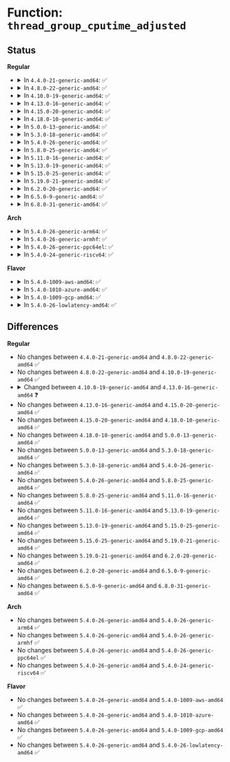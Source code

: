 # Function: <code>thread_group_cputime_adjusted</code>

## Status
<b>Regular</b>
<ul>
<li>
<details>
<summary>In <code>4.4.0-21-generic-amd64</code>: ✅</summary>

```c
void thread_group_cputime_adjusted(struct task_struct * p, cputime_t * ut, cputime_t * st)
```

```json
{
  "name": "thread_group_cputime_adjusted",
  "collision_type": "Unique Global",
  "inline_type": "No",
  "funcs": [
    {
      "addr": 18446744071579573200,
      "name": "thread_group_cputime_adjusted",
      "external": true,
      "loc": "kernel/sched/cputime.c:658",
      "file": "kernel/sched/cputime.c",
      "inline": "seen, unknown",
      "caller_inline": [],
      "caller_func": [
        "kernel/exit.c:wait_consider_task",
        "kernel/sys.c:k_getrusage",
        "kernel/sys.c:do_sys_times",
        "fs/proc/array.c:do_task_stat"
      ]
    }
  ],
  "symbols": [
    {
      "addr": 18446744071579573200,
      "name": "thread_group_cputime_adjusted",
      "section": ".text",
      "bind": "STB_GLOBAL",
      "size": 111
    }
  ]
}
```
</details>
</li>
<li>
<details>
<summary>In <code>4.8.0-22-generic-amd64</code>: ✅</summary>

```c
void thread_group_cputime_adjusted(struct task_struct * p, cputime_t * ut, cputime_t * st)
```

```json
{
  "name": "thread_group_cputime_adjusted",
  "collision_type": "Unique Global",
  "inline_type": "No",
  "funcs": [
    {
      "addr": 18446744071579584240,
      "name": "thread_group_cputime_adjusted",
      "external": true,
      "loc": "kernel/sched/cputime.c:682",
      "file": "kernel/sched/cputime.c",
      "inline": "seen, unknown",
      "caller_inline": [],
      "caller_func": [
        "kernel/exit.c:wait_consider_task",
        "kernel/sys.c:k_getrusage",
        "kernel/sys.c:do_sys_times",
        "fs/proc/array.c:do_task_stat"
      ]
    }
  ],
  "symbols": [
    {
      "addr": 18446744071579584240,
      "name": "thread_group_cputime_adjusted",
      "section": ".text",
      "bind": "STB_GLOBAL",
      "size": 111
    }
  ]
}
```
</details>
</li>
<li>
<details>
<summary>In <code>4.10.0-19-generic-amd64</code>: ✅</summary>

```c
void thread_group_cputime_adjusted(struct task_struct * p, cputime_t * ut, cputime_t * st)
```

```json
{
  "name": "thread_group_cputime_adjusted",
  "collision_type": "Unique Global",
  "inline_type": "No",
  "funcs": [
    {
      "addr": 18446744071579610320,
      "name": "thread_group_cputime_adjusted",
      "external": true,
      "loc": "kernel/sched/cputime.c:693",
      "file": "kernel/sched/cputime.c",
      "inline": "seen, unknown",
      "caller_inline": [],
      "caller_func": [
        "kernel/exit.c:wait_consider_task",
        "kernel/sys.c:k_getrusage",
        "kernel/sys.c:do_sys_times",
        "fs/proc/array.c:do_task_stat"
      ]
    }
  ],
  "symbols": [
    {
      "addr": 18446744071579610320,
      "name": "thread_group_cputime_adjusted",
      "section": ".text",
      "bind": "STB_GLOBAL",
      "size": 111
    }
  ]
}
```
</details>
</li>
<li>
<details>
<summary>In <code>4.13.0-16-generic-amd64</code>: ✅</summary>

```c
void thread_group_cputime_adjusted(struct task_struct * p, u64 * ut, u64 * st)
```

```json
{
  "name": "thread_group_cputime_adjusted",
  "collision_type": "Unique Global",
  "inline_type": "No",
  "funcs": [
    {
      "addr": 18446744071579587952,
      "name": "thread_group_cputime_adjusted",
      "external": true,
      "loc": "kernel/sched/cputime.c:672",
      "file": "kernel/sched/cputime.c",
      "inline": "seen, unknown",
      "caller_inline": [],
      "caller_func": [
        "kernel/exit.c:wait_consider_task",
        "kernel/sys.c:getrusage",
        "kernel/sys.c:do_sys_times",
        "fs/proc/array.c:do_task_stat"
      ]
    }
  ],
  "symbols": [
    {
      "addr": 18446744071579587952,
      "name": "thread_group_cputime_adjusted",
      "section": ".text",
      "bind": "STB_GLOBAL",
      "size": 111
    }
  ]
}
```
</details>
</li>
<li>
<details>
<summary>In <code>4.15.0-20-generic-amd64</code>: ✅</summary>

```c
void thread_group_cputime_adjusted(struct task_struct * p, u64 * ut, u64 * st)
```

```json
{
  "name": "thread_group_cputime_adjusted",
  "collision_type": "Unique Global",
  "inline_type": "No",
  "funcs": [
    {
      "addr": 18446744071579617472,
      "name": "thread_group_cputime_adjusted",
      "external": true,
      "loc": "kernel/sched/cputime.c:677",
      "file": "kernel/sched/cputime.c",
      "inline": "seen, unknown",
      "caller_inline": [],
      "caller_func": [
        "kernel/exit.c:wait_consider_task",
        "kernel/sys.c:getrusage",
        "kernel/sys.c:do_sys_times",
        "fs/proc/array.c:do_task_stat"
      ]
    }
  ],
  "symbols": [
    {
      "addr": 18446744071579617472,
      "name": "thread_group_cputime_adjusted",
      "section": ".text",
      "bind": "STB_GLOBAL",
      "size": 111
    }
  ]
}
```
</details>
</li>
<li>
<details>
<summary>In <code>4.18.0-10-generic-amd64</code>: ✅</summary>

```c
void thread_group_cputime_adjusted(struct task_struct * p, u64 * ut, u64 * st)
```

```json
{
  "name": "thread_group_cputime_adjusted",
  "collision_type": "Unique Global",
  "inline_type": "No",
  "funcs": [
    {
      "addr": 18446744071579647856,
      "name": "thread_group_cputime_adjusted",
      "external": true,
      "loc": "kernel/sched/cputime.c:673",
      "file": "kernel/sched/cputime.c",
      "inline": "seen, unknown",
      "caller_inline": [],
      "caller_func": [
        "kernel/exit.c:wait_consider_task",
        "kernel/sys.c:getrusage",
        "kernel/sys.c:do_sys_times",
        "fs/proc/array.c:do_task_stat"
      ]
    }
  ],
  "symbols": [
    {
      "addr": 18446744071579647856,
      "name": "thread_group_cputime_adjusted",
      "section": ".text",
      "bind": "STB_GLOBAL",
      "size": 111
    }
  ]
}
```
</details>
</li>
<li>
<details>
<summary>In <code>5.0.0-13-generic-amd64</code>: ✅</summary>

```c
void thread_group_cputime_adjusted(struct task_struct * p, u64 * ut, u64 * st)
```

```json
{
  "name": "thread_group_cputime_adjusted",
  "collision_type": "Unique Global",
  "inline_type": "No",
  "funcs": [
    {
      "addr": 18446744071579685424,
      "name": "thread_group_cputime_adjusted",
      "external": true,
      "loc": "kernel/sched/cputime.c:673",
      "file": "kernel/sched/cputime.c",
      "inline": "seen, unknown",
      "caller_inline": [],
      "caller_func": [
        "kernel/exit.c:wait_consider_task",
        "kernel/sys.c:getrusage",
        "kernel/sys.c:do_sys_times",
        "fs/proc/array.c:do_task_stat"
      ]
    }
  ],
  "symbols": [
    {
      "addr": 18446744071579685424,
      "name": "thread_group_cputime_adjusted",
      "section": ".text",
      "bind": "STB_GLOBAL",
      "size": 111
    }
  ]
}
```
</details>
</li>
<li>
<details>
<summary>In <code>5.3.0-18-generic-amd64</code>: ✅</summary>

```c
void thread_group_cputime_adjusted(struct task_struct * p, u64 * ut, u64 * st)
```

```json
{
  "name": "thread_group_cputime_adjusted",
  "collision_type": "Unique Global",
  "inline_type": "No",
  "funcs": [
    {
      "addr": 18446744071579719200,
      "name": "thread_group_cputime_adjusted",
      "external": true,
      "loc": "kernel/sched/cputime.c:674",
      "file": "kernel/sched/cputime.c",
      "inline": "seen, unknown",
      "caller_inline": [],
      "caller_func": [
        "kernel/exit.c:wait_task_zombie",
        "kernel/sys.c:getrusage",
        "kernel/sys.c:do_sys_times",
        "fs/proc/array.c:do_task_stat"
      ]
    }
  ],
  "symbols": [
    {
      "addr": 18446744071579719200,
      "name": "thread_group_cputime_adjusted",
      "section": ".text",
      "bind": "STB_GLOBAL",
      "size": 111
    }
  ]
}
```
</details>
</li>
<li>
<details>
<summary>In <code>5.4.0-26-generic-amd64</code>: ✅</summary>

```c
void thread_group_cputime_adjusted(struct task_struct * p, u64 * ut, u64 * st)
```

```json
{
  "name": "thread_group_cputime_adjusted",
  "collision_type": "Unique Global",
  "inline_type": "No",
  "funcs": [
    {
      "addr": 18446744071579761632,
      "name": "thread_group_cputime_adjusted",
      "external": true,
      "loc": "kernel/sched/cputime.c:674",
      "file": "kernel/sched/cputime.c",
      "inline": "seen, unknown",
      "caller_inline": [],
      "caller_func": [
        "kernel/exit.c:wait_task_zombie",
        "kernel/sys.c:getrusage",
        "kernel/sys.c:do_sys_times",
        "fs/proc/array.c:do_task_stat"
      ]
    }
  ],
  "symbols": [
    {
      "addr": 18446744071579761632,
      "name": "thread_group_cputime_adjusted",
      "section": ".text",
      "bind": "STB_GLOBAL",
      "size": 111
    }
  ]
}
```
</details>
</li>
<li>
<details>
<summary>In <code>5.8.0-25-generic-amd64</code>: ✅</summary>

```c
void thread_group_cputime_adjusted(struct task_struct * p, u64 * ut, u64 * st)
```

```json
{
  "name": "thread_group_cputime_adjusted",
  "collision_type": "Unique Global",
  "inline_type": "No",
  "funcs": [
    {
      "addr": 18446744071579795248,
      "name": "thread_group_cputime_adjusted",
      "external": true,
      "loc": "kernel/sched/cputime.c:669",
      "file": "kernel/sched/cputime.c",
      "inline": "seen, unknown",
      "caller_inline": [],
      "caller_func": [
        "kernel/exit.c:wait_task_zombie",
        "kernel/sys.c:getrusage",
        "kernel/sys.c:do_sys_times",
        "fs/proc/array.c:do_task_stat"
      ]
    }
  ],
  "symbols": [
    {
      "addr": 18446744071579795248,
      "name": "thread_group_cputime_adjusted",
      "section": ".text",
      "bind": "STB_GLOBAL",
      "size": 111
    }
  ]
}
```
</details>
</li>
<li>
<details>
<summary>In <code>5.11.0-16-generic-amd64</code>: ✅</summary>

```c
void thread_group_cputime_adjusted(struct task_struct * p, u64 * ut, u64 * st)
```

```json
{
  "name": "thread_group_cputime_adjusted",
  "collision_type": "Unique Global",
  "inline_type": "No",
  "funcs": [
    {
      "addr": 18446744071579786080,
      "name": "thread_group_cputime_adjusted",
      "external": true,
      "loc": "kernel/sched/cputime.c:623",
      "file": "kernel/sched/cputime.c",
      "inline": "seen, unknown",
      "caller_inline": [],
      "caller_func": [
        "kernel/exit.c:wait_task_zombie",
        "kernel/sys.c:getrusage",
        "kernel/sys.c:do_sys_times",
        "fs/proc/array.c:do_task_stat"
      ]
    }
  ],
  "symbols": [
    {
      "addr": 18446744071579786080,
      "name": "thread_group_cputime_adjusted",
      "section": ".text",
      "bind": "STB_GLOBAL",
      "size": 111
    }
  ]
}
```
</details>
</li>
<li>
<details>
<summary>In <code>5.13.0-19-generic-amd64</code>: ✅</summary>

```c
void thread_group_cputime_adjusted(struct task_struct * p, u64 * ut, u64 * st)
```

```json
{
  "name": "thread_group_cputime_adjusted",
  "collision_type": "Unique Global",
  "inline_type": "No",
  "funcs": [
    {
      "addr": 18446744071579794208,
      "name": "thread_group_cputime_adjusted",
      "external": true,
      "loc": "kernel/sched/cputime.c:623",
      "file": "kernel/sched/cputime.c",
      "inline": "seen, unknown",
      "caller_inline": [],
      "caller_func": [
        "kernel/exit.c:wait_task_zombie",
        "kernel/sys.c:getrusage",
        "kernel/sys.c:do_sys_times",
        "fs/proc/array.c:do_task_stat"
      ]
    }
  ],
  "symbols": [
    {
      "addr": 18446744071579794208,
      "name": "thread_group_cputime_adjusted",
      "section": ".text",
      "bind": "STB_GLOBAL",
      "size": 111
    }
  ]
}
```
</details>
</li>
<li>
<details>
<summary>In <code>5.15.0-25-generic-amd64</code>: ✅</summary>

```c
void thread_group_cputime_adjusted(struct task_struct * p, u64 * ut, u64 * st)
```

```json
{
  "name": "thread_group_cputime_adjusted",
  "collision_type": "Unique Global",
  "inline_type": "No",
  "funcs": [
    {
      "addr": 18446744071579890096,
      "name": "thread_group_cputime_adjusted",
      "external": true,
      "loc": "kernel/sched/cputime.c:623",
      "file": "kernel/sched/cputime.c",
      "inline": "seen, unknown",
      "caller_inline": [],
      "caller_func": [
        "kernel/exit.c:wait_task_zombie",
        "kernel/sys.c:getrusage",
        "kernel/sys.c:do_sys_times",
        "fs/proc/array.c:do_task_stat"
      ]
    }
  ],
  "symbols": [
    {
      "addr": 18446744071579890096,
      "name": "thread_group_cputime_adjusted",
      "section": ".text",
      "bind": "STB_GLOBAL",
      "size": 111
    }
  ]
}
```
</details>
</li>
<li>
<details>
<summary>In <code>5.19.0-21-generic-amd64</code>: ✅</summary>

```c
void thread_group_cputime_adjusted(struct task_struct * p, u64 * ut, u64 * st)
```

```json
{
  "name": "thread_group_cputime_adjusted",
  "collision_type": "Unique Global",
  "inline_type": "No",
  "funcs": [
    {
      "addr": 18446744071580130016,
      "name": "thread_group_cputime_adjusted",
      "external": true,
      "loc": "kernel/sched/cputime.c:623",
      "file": "kernel/sched/build_policy.c",
      "inline": "seen, unknown",
      "caller_inline": [],
      "caller_func": [
        "kernel/exit.c:wait_task_zombie",
        "kernel/sys.c:getrusage",
        "kernel/sys.c:do_sys_times",
        "fs/proc/array.c:do_task_stat"
      ]
    }
  ],
  "symbols": [
    {
      "addr": 18446744071580130016,
      "name": "thread_group_cputime_adjusted",
      "section": ".text",
      "bind": "STB_GLOBAL",
      "size": 149
    }
  ]
}
```
</details>
</li>
<li>
<details>
<summary>In <code>6.2.0-20-generic-amd64</code>: ✅</summary>

```c
void thread_group_cputime_adjusted(struct task_struct * p, u64 * ut, u64 * st)
```

```json
{
  "name": "thread_group_cputime_adjusted",
  "collision_type": "Unique Global",
  "inline_type": "No",
  "funcs": [
    {
      "addr": 18446744071580304096,
      "name": "thread_group_cputime_adjusted",
      "external": true,
      "loc": "kernel/sched/cputime.c:638",
      "file": "kernel/sched/build_policy.c",
      "inline": "seen, unknown",
      "caller_inline": [],
      "caller_func": [
        "kernel/exit.c:wait_task_zombie",
        "kernel/sys.c:getrusage",
        "kernel/sys.c:do_sys_times",
        "fs/proc/array.c:do_task_stat"
      ]
    }
  ],
  "symbols": [
    {
      "addr": 18446744071580304096,
      "name": "thread_group_cputime_adjusted",
      "section": ".text",
      "bind": "STB_GLOBAL",
      "size": 149
    }
  ]
}
```
</details>
</li>
<li>
<details>
<summary>In <code>6.5.0-9-generic-amd64</code>: ✅</summary>

```c
void thread_group_cputime_adjusted(struct task_struct * p, u64 * ut, u64 * st)
```

```json
{
  "name": "thread_group_cputime_adjusted",
  "collision_type": "Unique Global",
  "inline_type": "No",
  "funcs": [
    {
      "addr": 18446744071580371648,
      "name": "thread_group_cputime_adjusted",
      "external": true,
      "loc": "kernel/sched/cputime.c:642",
      "file": "kernel/sched/build_policy.c",
      "inline": "seen, unknown",
      "caller_inline": [],
      "caller_func": [
        "kernel/exit.c:wait_task_zombie",
        "kernel/sys.c:getrusage",
        "kernel/sys.c:do_sys_times",
        "fs/proc/array.c:do_task_stat"
      ]
    }
  ],
  "symbols": [
    {
      "addr": 18446744071580371648,
      "name": "thread_group_cputime_adjusted",
      "section": ".text",
      "bind": "STB_GLOBAL",
      "size": 149
    }
  ]
}
```
</details>
</li>
<li>
<details>
<summary>In <code>6.8.0-31-generic-amd64</code>: ✅</summary>

```c
void thread_group_cputime_adjusted(struct task_struct * p, u64 * ut, u64 * st)
```

```json
{
  "name": "thread_group_cputime_adjusted",
  "collision_type": "Unique Global",
  "inline_type": "No",
  "funcs": [
    {
      "addr": 18446744071580429248,
      "name": "thread_group_cputime_adjusted",
      "external": true,
      "loc": "kernel/sched/cputime.c:642",
      "file": "kernel/sched/build_policy.c",
      "inline": "seen, unknown",
      "caller_inline": [],
      "caller_func": [
        "kernel/exit.c:wait_task_zombie",
        "kernel/sys.c:getrusage",
        "kernel/sys.c:do_sys_times",
        "fs/proc/array.c:do_task_stat"
      ]
    }
  ],
  "symbols": [
    {
      "addr": 18446744071580429248,
      "name": "thread_group_cputime_adjusted",
      "section": ".text",
      "bind": "STB_GLOBAL",
      "size": 149
    }
  ]
}
```
</details>
</li>
</ul>
<b>Arch</b>
<ul>
<li>
<details>
<summary>In <code>5.4.0-26-generic-arm64</code>: ✅</summary>

```c
void thread_group_cputime_adjusted(struct task_struct * p, u64 * ut, u64 * st)
```

```json
{
  "name": "thread_group_cputime_adjusted",
  "collision_type": "Unique Global",
  "inline_type": "No",
  "funcs": [
    {
      "addr": 18446603336490940056,
      "name": "thread_group_cputime_adjusted",
      "external": true,
      "loc": "kernel/sched/cputime.c:674",
      "file": "kernel/sched/cputime.c",
      "inline": "seen, unknown",
      "caller_inline": [],
      "caller_func": [
        "kernel/exit.c:wait_task_zombie",
        "kernel/sys.c:getrusage",
        "kernel/sys.c:do_sys_times",
        "fs/proc/array.c:do_task_stat"
      ]
    }
  ],
  "symbols": [
    {
      "addr": 18446603336490940056,
      "name": "thread_group_cputime_adjusted",
      "section": ".text",
      "bind": "STB_GLOBAL",
      "size": 124
    }
  ]
}
```
</details>
</li>
<li>
<details>
<summary>In <code>5.4.0-26-generic-armhf</code>: ✅</summary>

```c
void thread_group_cputime_adjusted(struct task_struct * p, u64 * ut, u64 * st)
```

```json
{
  "name": "thread_group_cputime_adjusted",
  "collision_type": "Unique Global",
  "inline_type": "No",
  "funcs": [
    {
      "addr": 3224958636,
      "name": "thread_group_cputime_adjusted",
      "external": true,
      "loc": "kernel/sched/cputime.c:674",
      "file": "kernel/sched/cputime.c",
      "inline": "seen, unknown",
      "caller_inline": [],
      "caller_func": [
        "kernel/exit.c:wait_task_zombie",
        "kernel/sys.c:getrusage",
        "kernel/sys.c:__se_sys_times",
        "fs/proc/array.c:do_task_stat"
      ]
    }
  ],
  "symbols": [
    {
      "addr": 3224958636,
      "name": "thread_group_cputime_adjusted",
      "section": ".text",
      "bind": "STB_GLOBAL",
      "size": 124
    }
  ]
}
```
</details>
</li>
<li>
<details>
<summary>In <code>5.4.0-26-generic-ppc64el</code>: ✅</summary>

```c
void thread_group_cputime_adjusted(struct task_struct * p, u64 * ut, u64 * st)
```

```json
{
  "name": "thread_group_cputime_adjusted",
  "collision_type": "Unique Global",
  "inline_type": "No",
  "funcs": [
    {
      "addr": 13835058055283795808,
      "name": "thread_group_cputime_adjusted",
      "external": true,
      "loc": "kernel/sched/cputime.c:674",
      "file": "kernel/sched/cputime.c",
      "inline": "seen, unknown",
      "caller_inline": [],
      "caller_func": [
        "kernel/exit.c:wait_task_zombie",
        "kernel/sys.c:getrusage",
        "kernel/sys.c:do_sys_times",
        "fs/proc/array.c:do_task_stat"
      ]
    }
  ],
  "symbols": [
    {
      "addr": 13835058055283795808,
      "name": "thread_group_cputime_adjusted",
      "section": ".text",
      "bind": "STB_GLOBAL",
      "size": 144
    }
  ]
}
```
</details>
</li>
<li>
<details>
<summary>In <code>5.4.0-24-generic-riscv64</code>: ✅</summary>

```c
void thread_group_cputime_adjusted(struct task_struct * p, u64 * ut, u64 * st)
```

```json
{
  "name": "thread_group_cputime_adjusted",
  "collision_type": "Unique Global",
  "inline_type": "No",
  "funcs": [
    {
      "addr": 18446743936271571866,
      "name": "thread_group_cputime_adjusted",
      "external": true,
      "loc": "kernel/sched/cputime.c:674",
      "file": "kernel/sched/cputime.c",
      "inline": "seen, unknown",
      "caller_inline": [],
      "caller_func": [
        "kernel/exit.c:wait_task_zombie",
        "kernel/sys.c:getrusage",
        "kernel/sys.c:__se_sys_times",
        "fs/proc/array.c:do_task_stat"
      ]
    }
  ],
  "symbols": [
    {
      "addr": 18446743936271571866,
      "name": "thread_group_cputime_adjusted",
      "section": ".text",
      "bind": "STB_GLOBAL",
      "size": 82
    }
  ]
}
```
</details>
</li>
</ul>
<b>Flavor</b>
<ul>
<li>
<details>
<summary>In <code>5.4.0-1009-aws-amd64</code>: ✅</summary>

```c
void thread_group_cputime_adjusted(struct task_struct * p, u64 * ut, u64 * st)
```

```json
{
  "name": "thread_group_cputime_adjusted",
  "collision_type": "Unique Global",
  "inline_type": "No",
  "funcs": [
    {
      "addr": 18446744071579737552,
      "name": "thread_group_cputime_adjusted",
      "external": true,
      "loc": "kernel/sched/cputime.c:674",
      "file": "kernel/sched/cputime.c",
      "inline": "seen, unknown",
      "caller_inline": [],
      "caller_func": [
        "kernel/exit.c:wait_task_zombie",
        "kernel/sys.c:getrusage",
        "kernel/sys.c:do_sys_times",
        "fs/proc/array.c:do_task_stat"
      ]
    }
  ],
  "symbols": [
    {
      "addr": 18446744071579737552,
      "name": "thread_group_cputime_adjusted",
      "section": ".text",
      "bind": "STB_GLOBAL",
      "size": 111
    }
  ]
}
```
</details>
</li>
<li>
<details>
<summary>In <code>5.4.0-1010-azure-amd64</code>: ✅</summary>

```c
void thread_group_cputime_adjusted(struct task_struct * p, u64 * ut, u64 * st)
```

```json
{
  "name": "thread_group_cputime_adjusted",
  "collision_type": "Unique Global",
  "inline_type": "No",
  "funcs": [
    {
      "addr": 18446744071579667760,
      "name": "thread_group_cputime_adjusted",
      "external": true,
      "loc": "kernel/sched/cputime.c:674",
      "file": "kernel/sched/cputime.c",
      "inline": "seen, unknown",
      "caller_inline": [],
      "caller_func": [
        "kernel/exit.c:wait_task_zombie",
        "kernel/sys.c:getrusage",
        "kernel/sys.c:do_sys_times",
        "fs/proc/array.c:do_task_stat"
      ]
    }
  ],
  "symbols": [
    {
      "addr": 18446744071579667760,
      "name": "thread_group_cputime_adjusted",
      "section": ".text",
      "bind": "STB_GLOBAL",
      "size": 111
    }
  ]
}
```
</details>
</li>
<li>
<details>
<summary>In <code>5.4.0-1009-gcp-amd64</code>: ✅</summary>

```c
void thread_group_cputime_adjusted(struct task_struct * p, u64 * ut, u64 * st)
```

```json
{
  "name": "thread_group_cputime_adjusted",
  "collision_type": "Unique Global",
  "inline_type": "No",
  "funcs": [
    {
      "addr": 18446744071579722000,
      "name": "thread_group_cputime_adjusted",
      "external": true,
      "loc": "kernel/sched/cputime.c:674",
      "file": "kernel/sched/cputime.c",
      "inline": "seen, unknown",
      "caller_inline": [],
      "caller_func": [
        "kernel/exit.c:wait_task_zombie",
        "kernel/sys.c:getrusage",
        "kernel/sys.c:do_sys_times",
        "fs/proc/array.c:do_task_stat"
      ]
    }
  ],
  "symbols": [
    {
      "addr": 18446744071579722000,
      "name": "thread_group_cputime_adjusted",
      "section": ".text",
      "bind": "STB_GLOBAL",
      "size": 111
    }
  ]
}
```
</details>
</li>
<li>
<details>
<summary>In <code>5.4.0-26-lowlatency-amd64</code>: ✅</summary>

```c
void thread_group_cputime_adjusted(struct task_struct * p, u64 * ut, u64 * st)
```

```json
{
  "name": "thread_group_cputime_adjusted",
  "collision_type": "Unique Global",
  "inline_type": "No",
  "funcs": [
    {
      "addr": 18446744071579769376,
      "name": "thread_group_cputime_adjusted",
      "external": true,
      "loc": "kernel/sched/cputime.c:674",
      "file": "kernel/sched/cputime.c",
      "inline": "seen, unknown",
      "caller_inline": [],
      "caller_func": [
        "kernel/exit.c:wait_task_zombie",
        "kernel/sys.c:getrusage",
        "kernel/sys.c:do_sys_times",
        "fs/proc/array.c:do_task_stat"
      ]
    }
  ],
  "symbols": [
    {
      "addr": 18446744071579769376,
      "name": "thread_group_cputime_adjusted",
      "section": ".text",
      "bind": "STB_GLOBAL",
      "size": 111
    }
  ]
}
```
</details>
</li>
</ul>

## Differences
<b>Regular</b>
<ul>
<li>
No changes between <code>4.4.0-21-generic-amd64</code> and <code>4.8.0-22-generic-amd64</code> ✅
</li>
<li>
No changes between <code>4.8.0-22-generic-amd64</code> and <code>4.10.0-19-generic-amd64</code> ✅
</li>
<li>
<details>
<summary>Changed between <code>4.10.0-19-generic-amd64</code> and <code>4.13.0-16-generic-amd64</code> ❓</summary>
<ul>
<li>
<b>Param type changed. </b>
<code>cputime_t * ut</code> ➡️ <code>u64 * ut</code>
</li>
<li>
<b>Param type changed. </b>
<code>cputime_t * st</code> ➡️ <code>u64 * st</code>
</li>
</ul>
</details>
</li>
<li>
No changes between <code>4.13.0-16-generic-amd64</code> and <code>4.15.0-20-generic-amd64</code> ✅
</li>
<li>
No changes between <code>4.15.0-20-generic-amd64</code> and <code>4.18.0-10-generic-amd64</code> ✅
</li>
<li>
No changes between <code>4.18.0-10-generic-amd64</code> and <code>5.0.0-13-generic-amd64</code> ✅
</li>
<li>
No changes between <code>5.0.0-13-generic-amd64</code> and <code>5.3.0-18-generic-amd64</code> ✅
</li>
<li>
No changes between <code>5.3.0-18-generic-amd64</code> and <code>5.4.0-26-generic-amd64</code> ✅
</li>
<li>
No changes between <code>5.4.0-26-generic-amd64</code> and <code>5.8.0-25-generic-amd64</code> ✅
</li>
<li>
No changes between <code>5.8.0-25-generic-amd64</code> and <code>5.11.0-16-generic-amd64</code> ✅
</li>
<li>
No changes between <code>5.11.0-16-generic-amd64</code> and <code>5.13.0-19-generic-amd64</code> ✅
</li>
<li>
No changes between <code>5.13.0-19-generic-amd64</code> and <code>5.15.0-25-generic-amd64</code> ✅
</li>
<li>
No changes between <code>5.15.0-25-generic-amd64</code> and <code>5.19.0-21-generic-amd64</code> ✅
</li>
<li>
No changes between <code>5.19.0-21-generic-amd64</code> and <code>6.2.0-20-generic-amd64</code> ✅
</li>
<li>
No changes between <code>6.2.0-20-generic-amd64</code> and <code>6.5.0-9-generic-amd64</code> ✅
</li>
<li>
No changes between <code>6.5.0-9-generic-amd64</code> and <code>6.8.0-31-generic-amd64</code> ✅
</li>
</ul>
<b>Arch</b>
<ul>
<li>
No changes between <code>5.4.0-26-generic-amd64</code> and <code>5.4.0-26-generic-arm64</code> ✅
</li>
<li>
No changes between <code>5.4.0-26-generic-amd64</code> and <code>5.4.0-26-generic-armhf</code> ✅
</li>
<li>
No changes between <code>5.4.0-26-generic-amd64</code> and <code>5.4.0-26-generic-ppc64el</code> ✅
</li>
<li>
No changes between <code>5.4.0-26-generic-amd64</code> and <code>5.4.0-24-generic-riscv64</code> ✅
</li>
</ul>
<b>Flavor</b>
<ul>
<li>
No changes between <code>5.4.0-26-generic-amd64</code> and <code>5.4.0-1009-aws-amd64</code> ✅
</li>
<li>
No changes between <code>5.4.0-26-generic-amd64</code> and <code>5.4.0-1010-azure-amd64</code> ✅
</li>
<li>
No changes between <code>5.4.0-26-generic-amd64</code> and <code>5.4.0-1009-gcp-amd64</code> ✅
</li>
<li>
No changes between <code>5.4.0-26-generic-amd64</code> and <code>5.4.0-26-lowlatency-amd64</code> ✅
</li>
</ul>
